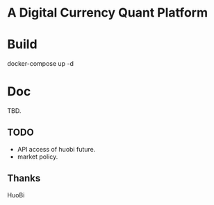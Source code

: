 # A Digital Currency Quant Platform


# Build
  docker-compose up -d
# Doc
  TBD.


## TODO
 * API access of huobi future.
 * market policy.
 
 
## Thanks
  HuoBi
 


 
 
  
